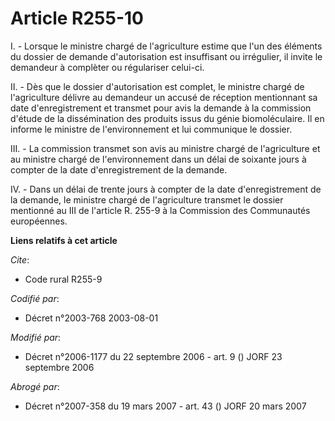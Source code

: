 # Article R255-10

I. - Lorsque le ministre chargé de l'agriculture estime que l'un des éléments du dossier de demande d'autorisation est
insuffisant ou irrégulier, il invite le demandeur à complèter ou régulariser celui-ci.

II. - Dès que le dossier d'autorisation est complet, le ministre chargé de l'agriculture délivre au demandeur un accusé de
réception mentionnant sa date d'enregistrement et transmet pour avis la demande à la commission d'étude de la dissémination
des produits issus du génie biomoléculaire. Il en informe le ministre de l'environnement et lui communique le dossier.

III. - La commission transmet son avis au ministre chargé de l'agriculture et au ministre chargé de l'environnement dans un
délai de soixante jours à compter de la date d'enregistrement de la demande.

IV. - Dans un délai de trente jours à compter de la date d'enregistrement de la demande, le ministre chargé de l'agriculture
transmet le dossier mentionné au III de l'article R. 255-9 à la Commission des Communautés européennes.

**Liens relatifs à cet article**

_Cite_:

  - Code rural R255-9

_Codifié par_:

  - Décret n°2003-768 2003-08-01

_Modifié par_:

  - Décret n°2006-1177 du 22 septembre 2006 - art. 9 () JORF 23 septembre 2006

_Abrogé par_:

  - Décret n°2007-358 du 19 mars 2007 - art. 43 () JORF 20 mars 2007
